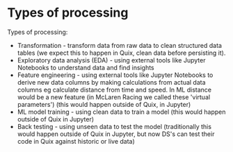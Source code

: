 # Types of processing

Types of processing:

* Transformation - transform data from raw data to clean structured data tables (we expect this to happen in Quix, clean data before persisting it).
* Exploratory data analysis (EDA) - using external tools like Jupyter Notebooks to understand data and find insights
* Feature engineering - using external tools like Jupyter Notebooks to derive new data columns by making calculations from actual data columns eg calculate distance from time and speed. In ML distance would be a new feature (in McLaren Racing we called these 'virtual parameters') (this would happen outside of Quix, in Jupyter)
* ML model training - using clean data to train a model (this would happen outside of Quix in Jupyter)
* Back testing - using unseen data to test the model (traditionally this would happen outside of Quix in Jupyter, but now DS's can test their code in Quix against historic or live data)
